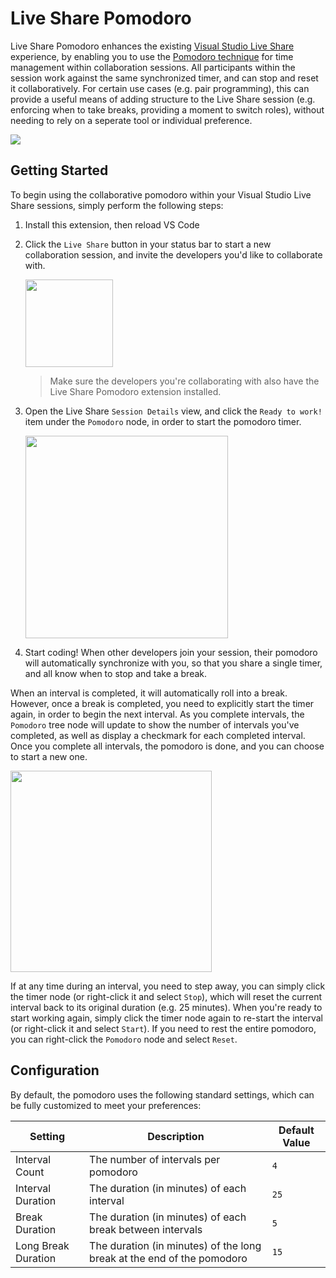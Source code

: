# Live Share Pomodoro

Live Share Pomodoro enhances the existing [Visual Studio Live Share](https://aka.ms/vsls) experience, by enabling you to use the [Pomodoro technique](https://francescocirillo.com/pages/pomodoro-technique) for time management within collaboration sessions. All participants within the session work against the same synchronized timer, and can stop and reset it collaboratively. For certain use cases (e.g. pair programming), this can provide a useful means of adding structure to the Live Share session (e.g. enforcing when to take breaks, providing a moment to switch roles), without needing to rely on a seperate tool or individual preference.

<img src="https://user-images.githubusercontent.com/116461/55851314-f5052100-5b0c-11e9-9cd2-61dbc5597522.gif" />

## Getting Started

To begin using the collaborative pomodoro within your Visual Studio Live Share sessions, simply perform the following steps:

1. Install this extension, then reload VS Code

1. Click the `Live Share` button in your status bar to start a new collaboration session, and invite the developers you'd like to collaborate with.

   <img src="https://aka.ms/vsls/quickstart/share" width="140px" />

   > Make sure the developers you're collaborating with also have the Live Share Pomodoro extension installed.

1. Open the Live Share `Session Details` view, and click the `Ready to work!` item under the `Pomodoro` node, in order to start the pomodoro timer.

   <img width="324" src="https://user-images.githubusercontent.com/116461/55852132-8d50d500-5b10-11e9-9784-d1fdc882155c.png">

1. Start coding! When other developers join your session, their pomodoro will automatically synchronize with you, so that you share a single timer, and all know when to stop and take a break.

When an interval is completed, it will automatically roll into a break. However, once a break is completed, you need to explicitly start the timer again, in order to begin the next interval. As you complete intervals, the `Pomodoro` tree node will update to show the number of intervals you've completed, as well as display a checkmark for each completed interval. Once you complete all intervals, the pomodoro is done, and you can choose to start a new one.

<img width="322" src="https://user-images.githubusercontent.com/116461/55852148-9b065a80-5b10-11e9-8acc-ff825a84533d.png">

If at any time during an interval, you need to step away, you can simply click the timer node (or right-click it and select `Stop`), which will reset the current interval back to its original duration (e.g. 25 minutes). When you're ready to start working again, simply click the timer node again to re-start the interval (or right-click it and select `Start`). If you need to rest the entire pomodoro, you can right-click the `Pomodoro` node and select `Reset`.

## Configuration

By default, the pomodoro uses the following standard settings, which can be fully customized to meet your preferences:

| Setting | Description | Default Value |
| --------|-------------|-------------|
| Interval Count | The number of intervals per pomodoro | `4` |
| Interval Duration | The duration (in minutes) of each interval | `25` |
| Break Duration | The duration (in minutes) of each break between intervals | `5` |
| Long Break Duration | The duration (in minutes) of the long break at the end of the pomodoro | `15` |